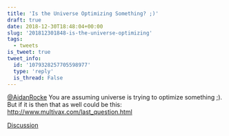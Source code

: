 ```yaml
---
title: 'Is the Universe Optimizing Something? ;)'
draft: true
date: 2018-12-30T18:48:04+00:00
slug: '201812301848-is-the-universe-optimizing'
tags:
  - tweets
is_tweet: true
tweet_info:
  id: '1079328257705598977'
  type: 'reply'
  is_thread: False
---
```




[@AidanRocke](https://x.com/AidanRocke) You are assuming universe is trying to optimize something ;). But if it is then that as well could be this: <http://www.multivax.com/last_question.html>

[Discussion](https://x.com/sytelus/status/1079328257705598977)
